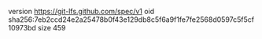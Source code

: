 version https://git-lfs.github.com/spec/v1
oid sha256:7eb2ccd24e2a25478b0f43e129db8c5f6a9f1fe7fe2568d0597c5f5cf10973bd
size 459
